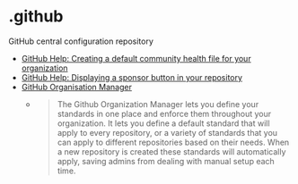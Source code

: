 # .github

GitHub central configuration repository

- [GitHub Help: Creating a default community health file for your organization](https://help.github.com/en/github/building-a-strong-community/creating-a-default-community-health-file-for-your-organization)
- [GitHub Help: Displaying a sponsor button in your repository](https://docs.github.com/en/free-pro-team@latest/github/administering-a-repository/displaying-a-sponsor-button-in-your-repository)
- [GitHub Organisation Manager](https://organizer.gitconsensus.com/)
  - > The Github Organization Manager lets you define your standards in one place and enforce them throughout your organization. It lets you define a default standard that will apply to every repository, or a variety of standards that you can apply to different repositories based on their needs. When a new repository is created these standards will automatically apply, saving admins from dealing with manual setup each time.
